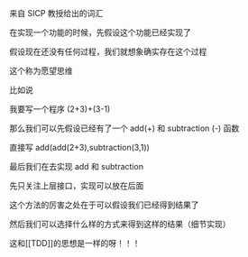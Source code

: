 来自 SICP 教授给出的词汇

在实现一个功能的时候，先假设这个功能已经实现了

假设现在还没有任何过程，我们就想象确实存在这个过程

这个称为愿望思维

比如说

我要写一个程序 (2+3)+(3-1)

那么我们可以先假设已经有了一个  add(+)  和 subtraction (-) 函数

直接写  add(add(2+3),subtraction(3,1))

最后我们在去实现  add  和 subtraction

先只关注上层接口，实现可以放在后面

这个方法的厉害之处在于可以假设我们已经得到结果了

然后我们可以选择什么样的方式来得到这样的结果（细节实现）

这和[[TDD]]的思想是一样的呀！！！






